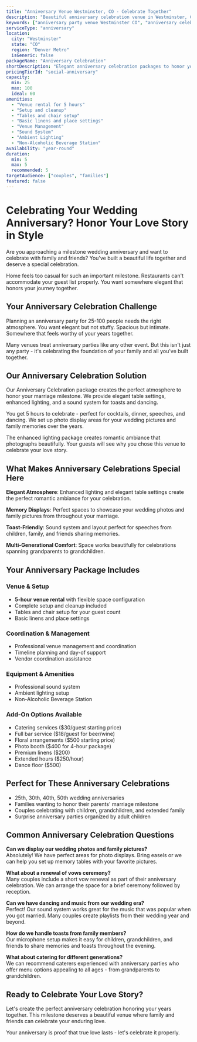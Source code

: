 ```yaml
---
title: "Anniversary Venue Westminster, CO - Celebrate Together"
description: "Beautiful anniversary celebration venue in Westminster, CO for 25-100 guests. Elegant packages starting at $1,500 with enhanced lighting."
keywords: ["anniversary party venue Westminster CO", "anniversary celebration venue", "wedding anniversary party", "milestone anniversary venue", "Westminster anniversary venue", "anniversary reception"]
serviceType: "anniversary"
location:
  city: "Westminster"
  state: "CO"
  region: "Denver Metro"
  isGeneric: false
packageName: "Anniversary Celebration"
shortDescription: "Elegant anniversary celebration packages to honor your years together with family and friends."
pricingTierId: "social-anniversary"
capacity:
  min: 25
  max: 100
  ideal: 60
amenities:
  - "Venue rental for 5 hours"
  - "Setup and cleanup"
  - "Tables and chair setup"
  - "Basic linens and place settings"
  - "Venue Management"
  - "Sound System"
  - "Ambient Lighting"
  - "Non-Alcoholic Beverage Station"
availability: "year-round"
duration:
  min: 5
  max: 5
  recommended: 5
targetAudience: ["couples", "families"]
featured: false
---
```


# Celebrating Your Wedding Anniversary? Honor Your Love Story in Style

Are you approaching a milestone wedding anniversary and want to celebrate with family and friends? You've built a beautiful life together and deserve a special celebration.

Home feels too casual for such an important milestone. Restaurants can't accommodate your guest list properly. You want somewhere elegant that honors your journey together.

## Your Anniversary Celebration Challenge

Planning an anniversary party for 25-100 people needs the right atmosphere. You want elegant but not stuffy. Spacious but intimate. Somewhere that feels worthy of your years together.

Many venues treat anniversary parties like any other event. But this isn't just any party - it's celebrating the foundation of your family and all you've built together.

## Our Anniversary Celebration Solution

Our Anniversary Celebration package creates the perfect atmosphere to honor your marriage milestone. We provide elegant table settings, enhanced lighting, and a sound system for toasts and dancing.

You get 5 hours to celebrate - perfect for cocktails, dinner, speeches, and dancing. We set up photo display areas for your wedding pictures and family memories over the years.

The enhanced lighting package creates romantic ambiance that photographs beautifully. Your guests will see why you chose this venue to celebrate your love story.

## What Makes Anniversary Celebrations Special Here

**Elegant Atmosphere**: Enhanced lighting and elegant table settings create the perfect romantic ambiance for your celebration.

**Memory Displays**: Perfect spaces to showcase your wedding photos and family pictures from throughout your marriage.

**Toast-Friendly**: Sound system and layout perfect for speeches from children, family, and friends sharing memories.

**Multi-Generational Comfort**: Space works beautifully for celebrations spanning grandparents to grandchildren.

## Your Anniversary Package Includes

### Venue & Setup
- **5-hour venue rental** with flexible space configuration
- Complete setup and cleanup included
- Tables and chair setup for your guest count
- Basic linens and place settings

### Coordination & Management
- Professional venue management and coordination
- Timeline planning and day-of support
- Vendor coordination assistance

### Equipment & Amenities
- Professional sound system
- Ambient lighting setup
- Non-Alcoholic Beverage Station

### Add-On Options Available
- Catering services ($30/guest starting price)
- Full bar service ($18/guest for beer/wine)
- Floral arrangements ($500 starting price)
- Photo booth ($400 for 4-hour package)
- Premium linens ($200)
- Extended hours ($250/hour)
- Dance floor ($500)

## Perfect for These Anniversary Celebrations

- 25th, 30th, 40th, 50th wedding anniversaries
- Families wanting to honor their parents' marriage milestone
- Couples celebrating with children, grandchildren, and extended family
- Surprise anniversary parties organized by adult children

## Common Anniversary Celebration Questions

**Can we display our wedding photos and family pictures?**  
Absolutely! We have perfect areas for photo displays. Bring easels or we can help you set up memory tables with your favorite pictures.

**What about a renewal of vows ceremony?**  
Many couples include a short vow renewal as part of their anniversary celebration. We can arrange the space for a brief ceremony followed by reception.

**Can we have dancing and music from our wedding era?**  
Perfect! Our sound system works great for the music that was popular when you got married. Many couples create playlists from their wedding year and beyond.

**How do we handle toasts from family members?**  
Our microphone setup makes it easy for children, grandchildren, and friends to share memories and toasts throughout the evening.

**What about catering for different generations?**  
We can recommend caterers experienced with anniversary parties who offer menu options appealing to all ages - from grandparents to grandchildren.

## Ready to Celebrate Your Love Story?

Let's create the perfect anniversary celebration honoring your years together. This milestone deserves a beautiful venue where family and friends can celebrate your enduring love.

Your anniversary is proof that true love lasts - let's celebrate it properly.
